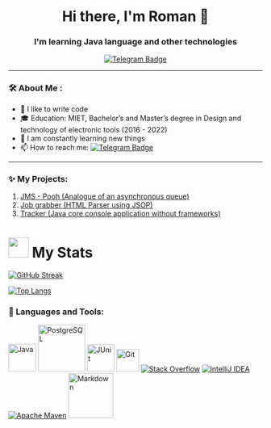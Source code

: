 
<div id="header" align="center">
<h1>Hi there, I'm Roman 👋</h1>
<h3> I'm learning Java language and other technologies</h3>
</div>

<div id="badges" align="center">
  <a href="https://t.me/Roma5n">
    <img src="https://img.shields.io/badge/Telegram-blue?style=for-the-badge&logo=telegram&logoColor=white" alt="Telegram Badge"/>
  </a>
</div>

---
###  🛠️ About Me :
- 💪 I like to write code
- 🎓 Education: MIET, Bachelor’s and Master’s degree in Design and technology of electronic tools (2016 - 2022)
- 🥅 I am constantly learning new things
- 📫 How to reach me: [![Telegram Badge](https://img.shields.io/badge/-Roma5n-blue?style=flat&logo=Telegram&logoColor=white)](https://t.me/Roma5n)
---

### ✨ My Projects:
1. [JMS - Pooh (Analogue of an asynchronous queue)](https://github.com/GrnDev1/job4j_pooh#режим-очередь)
2. [Job grabber (HTML Parser using JSOP)](https://github.com/GrnDev1/job4j_grabber)
3. [Tracker (Java core console application without frameworks) ](https://github.com/GrnDev1/job4j_tracker)

# <img src="https://media.giphy.com/media/du3J3cXyzhj75IOgvA/giphy.gif" width="40"/>  My Stats
[![GitHub Streak](http://github-readme-streak-stats.herokuapp.com?user=GrnDev1&theme=dark&background=000000)](https://git.io/streak-stats)

[![Top Langs](https://github-readme-stats.vercel.app/api/top-langs/?username=GrnDev1&layout=compact&theme=vision-friendly-dark)](https://github.com/anuraghazra/github-readme-stats)
### 🧰 Languages and Tools:
<a href="#"><img alt="Java" src="https://custom-icon-badges.herokuapp.com/badge/Java-007396.svg?logo=java&logoColor=white" width="55"></a>
<a href="#"><img alt="PostgreSQL" src="https://img.shields.io/badge/PostgreSQL-4169E1?logo=postgresql&logoColor=white" width="93"></a>
<a href="#"><img alt="JUnit" src="https://custom-icon-badges.herokuapp.com/badge/JUnit-25A162.svg?logo=check-circle&logoColor=white" width="54"></a>
<a href="#"><img alt="Git" src="https://img.shields.io/badge/GIT-F05033.svg?logo=git&logoColor=white" width="45"></a>
<a href="#"><img alt="Stack Overflow" src="https://img.shields.io/badge/-Stack%20Overflow-FE7A16?logo=stack-overflow&logoColor=white"></a>
<a href="#"><img alt="IntelliJ IDEA" src="https://img.shields.io/badge/IntelliJ IDEA-000000.svg?logo=IntelliJIDEA&logoColor=FFFFFF"></a>
<a href="#"><img alt="Apache Maven" src="https://img.shields.io/badge/Maven-C71A36.svg?logo=Apache Maven&logoColor=white"></a>
<a href="#"><img alt="Markdown" src="https://img.shields.io/badge/Markdown-AD29B6.svg?logo=markdown&logoColor=white" width="89"></a>